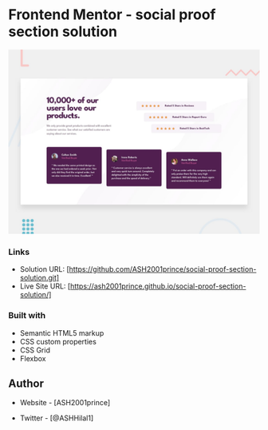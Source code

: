 # Frontend Mentor - social proof section solution

![Design preview for the Social proof section coding challenge](./design/desktop-preview.jpg)

### Links

- Solution URL: [https://github.com/ASH2001prince/social-proof-section-solution.git]
- Live Site URL: [https://ash2001prince.github.io/social-proof-section-solution/]

### Built with

- Semantic HTML5 markup
- CSS custom properties
- CSS Grid
- Flexbox

## Author

- Website - [ASH2001prince]

- Twitter - [@ASHHilal1]
